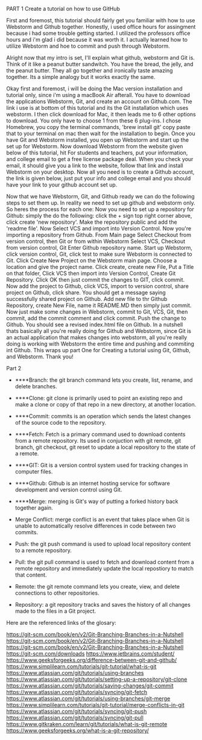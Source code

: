 PART 1 
Create a tutorial on how to use GitHub

First and foremost, this tutorial should fairly get you familiar with how to use Webstorm and Github together.
Honestly, i used office hours for assingment because i had some trouble getting started. I utilized the professors office hours and i'm glad i did because
it was worth it. I actually learned how to utilize Webstorm and hoe to commit and push through Webstorm.

Alright now that my intro is set, I'll explain what github, webstorm and Git is. 
Think of it like a peanut butter sandwitch. You have the bread, the jelly, and the peanut butter.
They all go together and ironically taste amazing together. Its a simple analogy but it works exactly the same.

Okay first and foremost, i will be doing the Mac version installation and tutorial only, 
since i'm using a macBook Air afterall. You have to download the applications Webstorm, Git, and create an account
on Github.com. The link i use is at bottom of this tutorial and its the Git installation which uses webstorm.
I then click download for Mac, it then leads me to 6 other options to download. You only have to choose 1 from these 6 plug-ins.
I chose Homebrew, you copy the terminal commands, 'brew install git' copy paste that to your terminal on mac then wait for the installation to begin.
Once you have Git and Webstorm installed, you open up Webstorm and start up the set up for Webstorm. Now download Webstorm from the website
given below of this tutorial, hit For students and teachers, put your information, and college email to get a free license package deal. 
When you check your email, it should give you a link to the website, follow that link and install Webstorm on your desktop. Now all you need is to create a 
Github account, the link is given below, just put your info and college email and you should have your link to your github account set up.

Now that we have Webstorm, Git, and Github ready we can do the following steps to set them up.
In reality we need to set up github and webstorm only. So heres the process for each one:
Now you need to set up a repository for Github: simply the do the following: click the + sign top right corner above, click create 'new repository'.
Make the repository public and add the 'readme file'. Now Select VCS and import into Version Control. Now you're importing a repository from Github.
From Main page Select Checkout from version control, then Git or from within Webstorm Select VCS, Checkout from version control, Git  Enter Github repository name.
Start up Webstorm, click version control, Git, click test to make sure Webstorm is connected to Git. Click Create New Project on the Webstorm main page.
Choose a location and give the project name. Click create, create new File, Put a Title on that folder, Click VCS then import into Version Control, Create Git Repository. 
Click OK then just commit the changes to GIT, click commit. Now add the project to Github, click VCS, import to version control, share project on Github, click share.
You should get a message saying successfully shared project on Github. Add new file to thr Github Repository, create New File, name it README.MD then simply just commit.
Now just make some changes in Webstorm, commit to Git, VCS, Git, then commit, add the commit comment and click commit. Push the change to Github. You should see a revised index.html file on Github.
In a nutshell thats basically all you're really doing for Github and Webstorm, since Git is an actual application that makes changes into webstorm, all you're really doing is working with Webstorm the entire time and pushing and commiting int
Github. This wraps up part One for Creating a tutorial using Git, Github, and Webstorm. Thank you!

Part 2

- ****Branch: the git branch command lets you create, list, rename, and delete branches.

- ****Clone: git clone is primarily used to point an existing repo and make a clone or copy of that repo in a new directory, at another location.

- ****Commit: commits is an operation which sends the latest changes of the source code to the repository.

- ****Fetch: Fetch is a primary command used to download contents from a remote repository. Its used in conjuction with git remote, git branch, git checkout, git reset to update a local repository to the state of a remote.

- ****GIT: Git is a version control system used for tracking changes in computer files.

- ****Github: Github is an internet hosting service for software development and version control using Git.

- ****Merge: merging is Git's way of putting a forked history back together again.

- Merge Conflict: merge conflict is an event that takes place when Git is unable to automatically resolve differences in code between two commits.

- Push: the git push command is used to upload local repository content to a remote repository.

- Pull: the git pull command is used to fetch and download content from a remote repository and immediately update the local repostiory to match that content.

- Remote: the git remote command lets you create, view, and delete connections to other repositories.

- Repository: a git repository tracks and saves the history of all changes made to the files in a Git project.

Here are the referenced links of the glosary:

https://git-scm.com/book/en/v2/Git-Branching-Branches-in-a-Nutshell
https://git-scm.com/book/en/v2/Git-Branching-Branches-in-a-Nutshell
https://git-scm.com/book/en/v2/Git-Branching-Branches-in-a-Nutshell
https://git-scm.com/downloads
https://www.jetbrains.com/student/
https://www.geeksforgeeks.org/difference-between-git-and-github/
https://www.simplilearn.com/tutorials/git-tutorial/what-is-git
https://www.atlassian.com/git/tutorials/using-branches
https://www.atlassian.com/git/tutorials/setting-up-a-repository/git-clone
https://www.atlassian.com/git/tutorials/saving-changes/git-commit
https://www.atlassian.com/git/tutorials/syncing/git-fetch
https://www.atlassian.com/git/tutorials/using-branches/git-merge
https://www.simplilearn.com/tutorials/git-tutorial/merge-conflicts-in-git
https://www.atlassian.com/git/tutorials/syncing/git-push
https://www.atlassian.com/git/tutorials/syncing/git-pull
https://www.gitkraken.com/learn/git/tutorials/what-is-git-remote
https://www.geeksforgeeks.org/what-is-a-git-repository/
